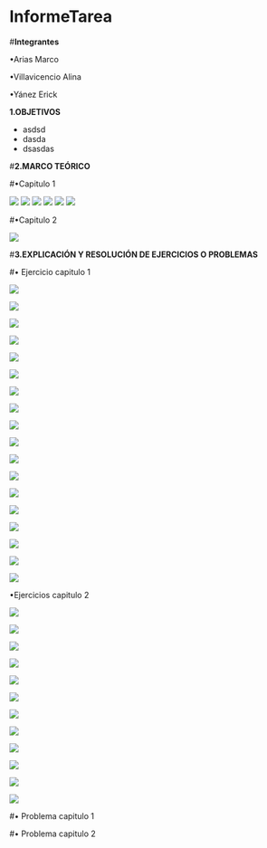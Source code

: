 # InformeTarea


#**Integrantes**

•Arias Marco

•Villavicencio Alina

•Yánez Erick


**1.OBJETIVOS**

  - asdsd
  - dasda
  - dsasdas

#**2.MARCO TEÓRICO**

#•Capitulo 1

![](https://github.com/erickyanez1/IMAGENES-DEBER-1/blob/main/mapa1_cap1.png)
![](https://github.com/erickyanez1/IMAGENES-DEBER-1/blob/main/mapa2_cap1.png)
![](https://github.com/erickyanez1/IMAGENES-DEBER-1/blob/main/mapa3_cap1.png)
![](https://github.com/erickyanez1/IMAGENES-DEBER-1/blob/main/mapa4_cap1.png)
![](https://github.com/erickyanez1/IMAGENES-DEBER-1/blob/main/mapa5_cap1.png)
![](https://github.com/erickyanez1/IMAGENES-DEBER-1/blob/main/mapa6_cap1.png)


#•Capitulo 2

![](https://github.com/erickyanez1/IMAGENES-DEBER-1/blob/main/mapa2_cap2.jpg)

#**3.EXPLICACIÓN Y RESOLUCIÓN DE EJERCICIOS O PROBLEMAS**

#• Ejercicio capitulo 1



![](https://github.com/erickyanez1/IMAGENES-DEBER-1/blob/main/36cap1_P36-12.png)


![](https://github.com/erickyanez1/IMAGENES-DEBER-1/blob/main/37cap1_P36-12.png)


![](https://github.com/erickyanez1/IMAGENES-DEBER-1/blob/main/38cap1_P36-12.png)


![](https://github.com/erickyanez1/IMAGENES-DEBER-1/blob/main/39cap1_P36-12.png)


![](https://github.com/erickyanez1/IMAGENES-DEBER-1/blob/main/40cap1_P36-12.png)


![](https://github.com/erickyanez1/IMAGENES-DEBER-1/blob/main/41cap1_P36-12.png)


![](https://github.com/erickyanez1/IMAGENES-DEBER-1/blob/main/42cap1_P36-12.png)


![](https://github.com/erickyanez1/IMAGENES-DEBER-1/blob/main/43cap1_P36-12.png)


![](https://github.com/erickyanez1/IMAGENES-DEBER-1/blob/main/44cap1_P36-12.png)


![](https://github.com/erickyanez1/IMAGENES-DEBER-1/blob/main/45cap1_P36-12.png)


![](https://github.com/erickyanez1/IMAGENES-DEBER-1/blob/main/46cap1_P36-12.png)


![](https://github.com/erickyanez1/IMAGENES-DEBER-1/blob/main/47cap1_P36-12.png)


![](https://github.com/erickyanez1/IMAGENES-DEBER-1/blob/main/48cap1_P36-12.png)


![](https://github.com/erickyanez1/IMAGENES-DEBER-1/blob/main/49cap1_P36-12.png)


![](https://github.com/erickyanez1/IMAGENES-DEBER-1/blob/main/50cap1_P36-12.png)


![](https://github.com/erickyanez1/IMAGENES-DEBER-1/blob/main/51cap1_P36-12.png)


![](https://github.com/erickyanez1/IMAGENES-DEBER-1/blob/main/52cap1_P36-12.png)


![](https://github.com/erickyanez1/IMAGENES-DEBER-1/blob/main/53cap1_P36-12.png)


•Ejercicios capitulo 2


![](https://github.com/erickyanez1/IMAGENES-DEBER-1/blob/main/1cap2_P36-12.png)


![](https://github.com/erickyanez1/IMAGENES-DEBER-1/blob/main/2cap2_P36-12.png)


![](https://github.com/erickyanez1/IMAGENES-DEBER-1/blob/main/3cap2_P36-12.png)


![](https://github.com/erickyanez1/IMAGENES-DEBER-1/blob/main/4cap2_P36-12.png)


![](https://github.com/erickyanez1/IMAGENES-DEBER-1/blob/main/5cap2_P36-12.png)


![](https://github.com/erickyanez1/IMAGENES-DEBER-1/blob/main/6cap2_P36-12.png)


![](https://github.com/erickyanez1/IMAGENES-DEBER-1/blob/main/7cap2_P36-12.png)


![](https://github.com/erickyanez1/IMAGENES-DEBER-1/blob/main/8cap2_P36-12.png)


![](https://github.com/erickyanez1/IMAGENES-DEBER-1/blob/main/9cap2_P36-12.png)


![](https://github.com/erickyanez1/IMAGENES-DEBER-1/blob/main/10cap2_P36-12.png)


![](https://github.com/erickyanez1/IMAGENES-DEBER-1/blob/main/11cap2_P36-12.png)


![](https://github.com/erickyanez1/IMAGENES-DEBER-1/blob/main/12cap2_P36-12.png)


#• Problema capitulo 1






#• Problema capitulo 2


